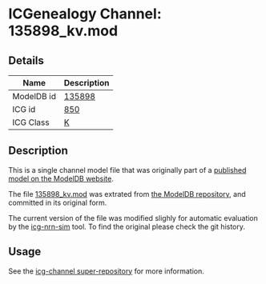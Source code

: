 # ICGenealogy Channel: 135898\_kv.mod

## Details

Name | Description
---- | -----------
ModelDB id | [135898](http://senselab.med.yale.edu/ModelDB/ShowModel.cshtml?model=135898)
ICG id | [850](http://icg.neurotheory.ox.ac.uk/channels/1/850)
ICG Class | [K](http://icg.neurotheory.ox.ac.uk/channels/1)

## Description

This is a single channel model file that was originally part of a [published model on the ModelDB website](http://senselab.med.yale.edu/mModelDB/ShowModel.cshtml?model=135898).


The file [135898\_kv.mod](135898_kv.mod) was extrated from [the ModelDB repository](http://senselab.med.yale.edu/ModelDB/ShowModel.cshtml?model=135898), and committed in its original form.

The current version of the file was modified slighly for automatic evaluation by the [icg-nrn-sim](https://github.com/icgenealogy/icg-nrn-sim) tool. To find the original please check the git history.


## Usage

See the [icg-channel super-repository](https://github.com/icgenealogy/icg-channels) for more information.